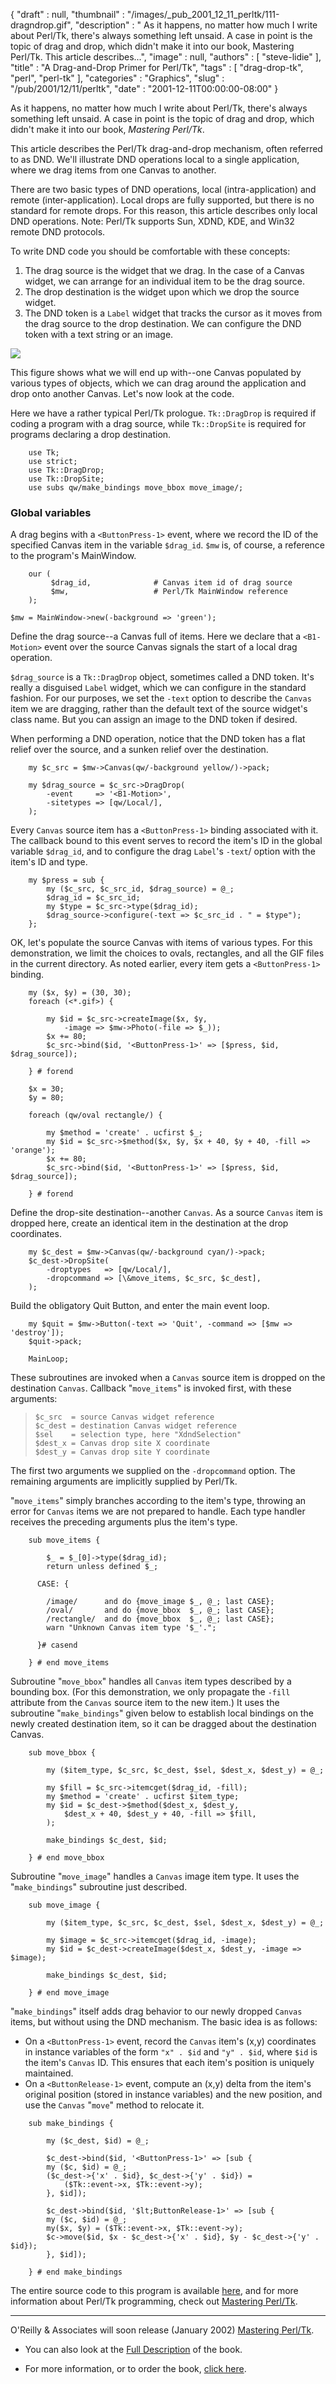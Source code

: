 {
   "draft" : null,
   "thumbnail" : "/images/_pub_2001_12_11_perltk/111-dragndrop.gif",
   "description" : " As it happens, no matter how much I write about Perl/Tk, there's always something left unsaid. A case in point is the topic of drag and drop, which didn't make it into our book, Mastering Perl/Tk. This article describes...",
   "image" : null,
   "authors" : [
      "steve-lidie"
   ],
   "title" : "A Drag-and-Drop Primer for Perl/Tk",
   "tags" : [
      "drag-drop-tk",
      "perl",
      "perl-tk"
   ],
   "categories" : "Graphics",
   "slug" : "/pub/2001/12/11/perltk",
   "date" : "2001-12-11T00:00:00-08:00"
}





As it happens, no matter how much I write about Perl/Tk, there's always
something left unsaid. A case in point is the topic of drag and drop,
which didn't make it into our book, *Mastering Perl/Tk*.

This article describes the Perl/Tk drag-and-drop mechanism, often
referred to as DND. We'll illustrate DND operations local to a single
application, where we drag items from one Canvas to another.

There are two basic types of DND operations, local (intra-application)
and remote (inter-application). Local drops are fully supported, but
there is no standard for remote drops. For this reason, this article
describes only local DND operations. Note: Perl/Tk supports Sun, XDND,
KDE, and Win32 remote DND protocols.

To write DND code you should be comfortable with these concepts:

1.  The drag source is the widget that we drag. In the case of a Canvas
    widget, we can arrange for an individual item to be the drag source.
2.  The drop destination is the widget upon which we drop the source
    widget.
3.  The DND token is a `Label` widget that tracks the cursor as it moves
    from the drag source to the drop destination. We can configure the
    DND token with a text string or an image.

![](/images/_pub_2001_12_11_perltk/drag.jpg)

This figure shows what we will end up with--one Canvas populated by
various types of objects, which we can drag around the application and
drop onto another Canvas. Let's now look at the code.

Here we have a rather typical Perl/Tk prologue. `Tk::DragDrop` is
required if coding a program with a drag source, while `Tk::DropSite` is
required for programs declaring a drop destination.

        use Tk;
        use strict;
        use Tk::DragDrop;
        use Tk::DropSite;
        use subs qw/make_bindings move_bbox move_image/;

### Global variables

A drag begins with a `<ButtonPress-1>` event, where we record the ID of
the specified Canvas item in the variable `$drag_id`. `$mw` is, of
course, a reference to the program's MainWindow.

        our (
             $drag_id,              # Canvas item id of drag source
             $mw,                   # Perl/Tk MainWindow reference
        );

    $mw = MainWindow->new(-background => 'green');

Define the drag source--a Canvas full of items. Here we declare that a
`<B1-Motion>` event over the source Canvas signals the start of a local
drag operation.

`$drag_source` is a `Tk::DragDrop` object, sometimes called a DND token.
It's really a disguised `Label` widget, which we can configure in the
standard fashion. For our purposes, we set the `-text` option to
describe the `Canvas` item we are dragging, rather than the default text
of the source widget's class name. But you can assign an image to the
DND token if desired.

When performing a DND operation, notice that the DND token has a flat
relief over the source, and a sunken relief over the destination.

        my $c_src = $mw->Canvas(qw/-background yellow/)->pack;

        my $drag_source = $c_src->DragDrop(
            -event     => '<B1-Motion>',
            -sitetypes => [qw/Local/],
        );

Every `Canvas` source item has a `<ButtonPress-1>` binding associated
with it. The callback bound to this event serves to record the item's ID
in the global variable `$drag_id`, and to configure the drag `Label`'s
`-text`/ option with the item's ID and type.

        my $press = sub {
            my ($c_src, $c_src_id, $drag_source) = @_;
            $drag_id = $c_src_id;
            my $type = $c_src->type($drag_id);
            $drag_source->configure(-text => $c_src_id . " = $type");
        };
      

OK, let's populate the source Canvas with items of various types. For
this demonstration, we limit the choices to ovals, rectangles, and all
the GIF files in the current directory. As noted earlier, every item
gets a `<ButtonPress-1>` binding.

        my ($x, $y) = (30, 30);
        foreach (<*.gif>) {

            my $id = $c_src->createImage($x, $y,
                -image => $mw->Photo(-file => $_));
            $x += 80;
            $c_src->bind($id, '<ButtonPress-1>' => [$press, $id, $drag_source]);
        
        } # forend

        $x = 30;
        $y = 80;

        foreach (qw/oval rectangle/) {

            my $method = 'create' . ucfirst $_;
            my $id = $c_src->$method($x, $y, $x + 40, $y + 40, -fill => 'orange');
            $x += 80;
            $c_src->bind($id, '<ButtonPress-1>' => [$press, $id, $drag_source]);
        
        } # forend
      

Define the drop-site destination--another `Canvas`. As a source `Canvas`
item is dropped here, create an identical item in the destination at the
drop coordinates.

        my $c_dest = $mw->Canvas(qw/-background cyan/)->pack;
        $c_dest->DropSite(
            -droptypes   => [qw/Local/],
            -dropcommand => [\&move_items, $c_src, $c_dest],
        );
      

Build the obligatory Quit Button, and enter the main event loop.

        my $quit = $mw->Button(-text => 'Quit', -command => [$mw => 'destroy']);
        $quit->pack;

        MainLoop;
      

These subroutines are invoked when a `Canvas` source item is dropped on
the destination `Canvas`. Callback "`move_items`" is invoked first, with
these arguments:

>     $c_src  = source Canvas widget reference
>     $c_dest = destination Canvas widget reference
>     $sel    = selection type, here "XdndSelection"
>     $dest_x = Canvas drop site X coordinate
>     $dest_y = Canvas drop site Y coordinate
>       

The first two arguments we supplied on the `-dropcommand` option. The
remaining arguments are implicitly supplied by Perl/Tk.

"`move_items`" simply branches according to the item's type, throwing an
error for `Canvas` items we are not prepared to handle. Each type
handler receives the preceding arguments plus the item's type.

        sub move_items {

            $_ = $_[0]->type($drag_id);
            return unless defined $_;

          CASE: {

            /image/      and do {move_image $_, @_; last CASE};
            /oval/       and do {move_bbox  $_, @_; last CASE};
            /rectangle/  and do {move_bbox  $_, @_; last CASE};
            warn "Unknown Canvas item type '$_'.";

          }# casend

        } # end move_items
      

Subroutine "`move_bbox`" handles all `Canvas` item types described by a
bounding box. (For this demonstration, we only propagate the `-fill`
attribute from the `Canvas` source item to the new item.) It uses the
subroutine "`make_bindings`" given below to establish local bindings on
the newly created destination item, so it can be dragged about the
destination Canvas.

        sub move_bbox {

            my ($item_type, $c_src, $c_dest, $sel, $dest_x, $dest_y) = @_;

            my $fill = $c_src->itemcget($drag_id, -fill);
            my $method = 'create' . ucfirst $item_type;
            my $id = $c_dest->$method($dest_x, $dest_y,
                $dest_x + 40, $dest_y + 40, -fill => $fill,
            );

            make_bindings $c_dest, $id;

        } # end move_bbox
      

Subroutine "`move_image`" handles a `Canvas` image item type. It uses
the "`make_bindings`" subroutine just described.

        sub move_image {

            my ($item_type, $c_src, $c_dest, $sel, $dest_x, $dest_y) = @_;

            my $image = $c_src->itemcget($drag_id, -image);
            my $id = $c_dest->createImage($dest_x, $dest_y, -image => $image);

            make_bindings $c_dest, $id;

        } # end move_image
      

"`make_bindings`" itself adds drag behavior to our newly dropped
`Canvas` items, but without using the DND mechanism. The basic idea is
as follows:

-   On a `<ButtonPress-1>` event, record the `Canvas` item's (x,y)
    coordinates in instance variables of the form `"x" . $id` and
    `"y" . $id`, where `$id` is the item's `Canvas` ID. This ensures
    that each item's position is uniquely maintained.
-   On a `<ButtonRelease-1>` event, compute an (x,y) delta from the
    item's original position (stored in instance variables) and the new
    position, and use the `Canvas` "`move`" method to relocate it.

<!-- -->

        sub make_bindings {

            my ($c_dest, $id) = @_;

            $c_dest->bind($id, '<ButtonPress-1>' => [sub {
            my ($c, $id) = @_;
            ($c_dest->{'x' . $id}, $c_dest->{'y' . $id}) =
                ($Tk::event->x, $Tk::event->y);
            }, $id]);

            $c_dest->bind($id, '$lt;ButtonRelease-1>' => [sub {
            my ($c, $id) = @_;
            my($x, $y) = ($Tk::event->x, $Tk::event->y);
            $c->move($id, $x - $c_dest->{'x' . $id}, $y - $c_dest->{'y' . $id});
            }, $id]);

        } # end make_bindings
      

The entire source code to this program is available
[here](/media/_pub_2001_12_11_perltk/drag.pl), and for more information
about Perl/Tk programming, check out [Mastering
Perl/Tk](http://www.oreilly.com/catalog/mastperltk/).

------------------------------------------------------------------------

O'Reilly & Associates will soon release (January 2002) [Mastering
Perl/Tk](http://www.oreilly.com/catalog/mastperltk/).

-   You can also look at the [Full
    Description](http://oreilly.com/catalog/mastperltk/desc.html) of the
    book.

-   For more information, or to order the book, [click
    here](http://www.oreilly.com/catalog/mastperltk/).


